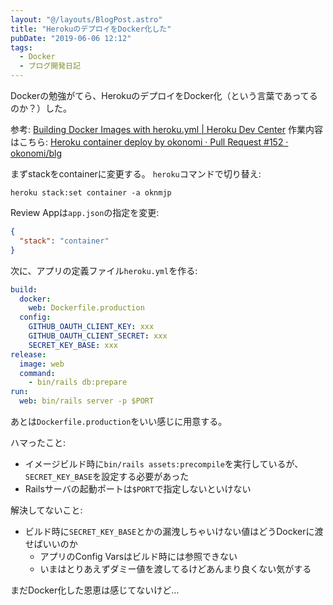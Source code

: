 ```yaml
---
layout: "@/layouts/BlogPost.astro"
title: "HerokuのデプロイをDocker化した"
pubDate: "2019-06-06 12:12"
tags:
  - Docker
  - ブログ開発日記
---
```


Dockerの勉強がてら、HerokuのデプロイをDocker化（という言葉であってるのか？）した。

参考: [Building Docker Images with heroku.yml | Heroku Dev Center](https://devcenter.heroku.com/articles/build-docker-images-heroku-yml#release-configuring-release-phase)
作業内容はこちら: [Heroku container deploy by okonomi · Pull Request #152 · okonomi/blg](https://github.com/okonomi/blg/pull/152)

まずstackをcontainerに変更する。
`heroku`コマンドで切り替え:

```
heroku stack:set container -a oknmjp
```

Review Appは`app.json`の指定を変更:

```json
{
  "stack": "container"
}
```

次に、アプリの定義ファイル`heroku.yml`を作る:

```yaml
build:
  docker:
    web: Dockerfile.production
  config:
    GITHUB_OAUTH_CLIENT_KEY: xxx
    GITHUB_OAUTH_CLIENT_SECRET: xxx
    SECRET_KEY_BASE: xxx
release:
  image: web
  command:
    - bin/rails db:prepare
run:
  web: bin/rails server -p $PORT
```

あとは`Dockerfile.production`をいい感じに用意する。

ハマったこと:

- イメージビルド時に`bin/rails assets:precompile`を実行しているが、`SECRET_KEY_BASE`を設定する必要があった
- Railsサーバの起動ポートは`$PORT`で指定しないといけない

解決してないこと:

- ビルド時に`SECRET_KEY_BASE`とかの漏洩しちゃいけない値はどうDockerに渡せばいいのか
  - アプリのConfig Varsはビルド時には参照できない
  - いまはとりあえずダミー値を渡してるけどあんまり良くない気がする

まだDocker化した恩恵は感じてないけど…
